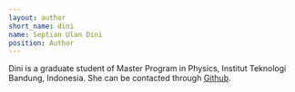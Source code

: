 ```yaml
---
layout: author
short_name: dini
name: ‪Septian Ulan Dini
position: Author
---
```


Dini is a graduate student of Master Program in Physics, Institut Teknologi Bandung, Indonesia. She can be contacted through [Github](https://github.com/septianulandini).
